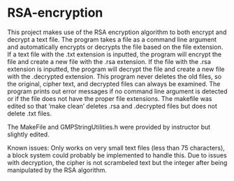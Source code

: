 # RSA-encryption

This project makes use of the RSA encryption algorithm to both encrypt and decrypt a text file.  The program takes a file as a command line argument and automatically encrypts or decrypts the file based on the file extension. If a text file with the .txt extension is inputted, the program will encrypt the file and create a new file with the .rsa extension. If the file with the .rsa extension is inputted, the program will decrypt the file and create a new file with the .decrypted extension. This program never deletes the old files, so the original, cipher text, and decrypted files can always be examined. The program prints out error messages if no command line argument is detected or if the file does not have the proper file extensions. The makefile was edited so that ‘make clean’ deletes .rsa and .decrypted files but does not delete .txt files.

The MakeFile and GMPStringUtilities.h were provided by instructor but slightly edited.

Known issues: 
  Only works on very small text files (less than 75 characters), a block system could probably be implemented to handle this.
  Due to issues with decryption, the cipher is not scrambeled text but the integer after being manipulated by the RSA algorithm.
